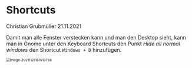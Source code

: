 # Shortcuts

Christian Grubmüller 21.11.2021

Damit man alle Fenster verstecken kann und man den Desktop sieht, kann man in Gnome unter den Keyboard Shortcuts den Punkt *Hide all normal windows* den Shortcut `Windows + D` hinzufügen.

<img src="/home/christian/snap/typora/42/.config/Typora/typora-user-images/image-20211121161910738.png" alt="image-20211121161910738" style="zoom:66%;" />

